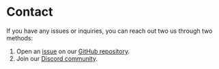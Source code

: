 # **Contact**
If you have any issues or inquiries, you can reach out two us through two methods:
1. Open an [issue](https://github.com/Duosion/vocaloid-rankings/issues) on our [GitHub repository](https://github.com/Duosion/vocaloid-rankings).
2. Join our [Discord community](https://discord.gg/By7z2kKVjx).